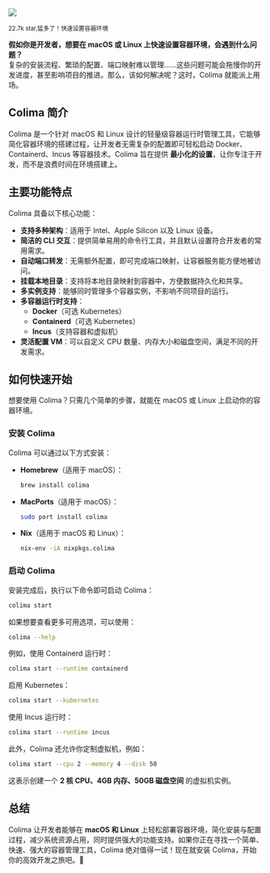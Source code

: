 <img src="/assets/image/250524-colima.png"/> 

<small>22.7k star,猛多了！快速设置容器环境</small>

**假如你是开发者，想要在 macOS 或 Linux 上快速设置容器环境，会遇到什么问题？**  
复杂的安装流程、繁琐的配置、端口映射难以管理……这些问题可能会拖慢你的开发进度，甚至影响项目的推进。那么，该如何解决呢？这时，Colima 就能派上用场。

## **Colima 简介**
Colima 是一个针对 macOS 和 Linux 设计的轻量级容器运行时管理工具，它能够简化容器环境的搭建过程，让开发者无需复杂的配置即可轻松启动 Docker、Containerd、Incus 等容器技术。Colima 旨在提供 **最小化的设置**，让你专注于开发，而不是浪费时间在环境搭建上。

## **主要功能特点**
Colima 具备以下核心功能：
- **支持多种架构**：适用于 Intel、Apple Silicon 以及 Linux 设备。
- **简洁的 CLI 交互**：提供简单易用的命令行工具，并且默认设置符合开发者的常用需求。
- **自动端口转发**：无需额外配置，即可完成端口映射，让容器服务能方便地被访问。
- **挂载本地目录**：支持将本地目录映射到容器中，方便数据持久化和共享。
- **多实例支持**：能够同时管理多个容器实例，不影响不同项目的运行。
- **多容器运行时支持**：
  - **Docker**（可选 Kubernetes）
  - **Containerd**（可选 Kubernetes）
  - **Incus**（支持容器和虚拟机）
- **灵活配置 VM**：可以自定义 CPU 数量、内存大小和磁盘空间，满足不同的开发需求。

## **如何快速开始**
想要使用 Colima？只需几个简单的步骤，就能在 macOS 或 Linux 上启动你的容器环境。

### **安装 Colima**
Colima 可以通过以下方式安装：
- **Homebrew**（适用于 macOS）：
  ```sh
  brew install colima
  ```
- **MacPorts**（适用于 macOS）：
  ```sh
  sudo port install colima
  ```
- **Nix**（适用于 macOS 和 Linux）：
  ```sh
  nix-env -iA nixpkgs.colima
  ```

### **启动 Colima**
安装完成后，执行以下命令即可启动 Colima：
```sh
colima start
```
如果想要查看更多可用选项，可以使用：
```sh
colima --help
```
例如，使用 Containerd 运行时：
```sh
colima start --runtime containerd
```
启用 Kubernetes：
```sh
colima start --kubernetes
```
使用 Incus 运行时：
```sh
colima start --runtime incus
```
此外，Colima 还允许你定制虚拟机，例如：
```sh
colima start --cpu 2 --memory 4 --disk 50
```
这表示创建一个 **2 核 CPU、4GB 内存、50GB 磁盘空间** 的虚拟机实例。

## **总结**
Colima 让开发者能够在 **macOS 和 Linux** 上轻松部署容器环境，简化安装与配置过程，减少系统资源占用，同时提供强大的功能支持。如果你正在寻找一个简单、快速、强大的容器管理工具，Colima 绝对值得一试！现在就安装 Colima，开始你的高效开发之旅吧。🚀